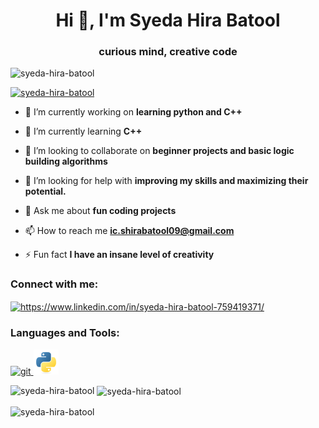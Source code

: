 <h1 align="center">Hi 👋, I'm Syeda Hira Batool</h1>
<h3 align="center">curious mind, creative code</h3>

<p align="left"> <img src="https://komarev.com/ghpvc/?username=syeda-hira-batool&label=Profile%20views&color=0e75b6&style=flat" alt="syeda-hira-batool" /> </p>

<p align="left"> <a href="https://github.com/ryo-ma/github-profile-trophy"><img src="https://github-profile-trophy.vercel.app/?username=syeda-hira-batool" alt="syeda-hira-batool" /></a> </p>

- 🔭 I’m currently working on **learning python and C++**

- 🌱 I’m currently learning **C++**

- 👯 I’m looking to collaborate on **beginner projects and basic logic building algorithms**

- 🤝 I’m looking for help with **improving my skills and maximizing their potential.**

- 💬 Ask me about **fun coding projects**

- 📫 How to reach me **ic.shirabatool09@gmail.com**

- ⚡ Fun fact **I have an insane level of creativity**

<h3 align="left">Connect with me:</h3>
<p align="left">
<a href="https://linkedin.com/in/https://www.linkedin.com/in/syeda-hira-batool-759419371/" target="blank"><img align="center" src="https://raw.githubusercontent.com/rahuldkjain/github-profile-readme-generator/master/src/images/icons/Social/linked-in-alt.svg" alt="https://www.linkedin.com/in/syeda-hira-batool-759419371/" height="30" width="40" /></a>
</p>

<h3 align="left">Languages and Tools:</h3>
<p align="left"> <a href="https://git-scm.com/" target="_blank" rel="noreferrer"> <img src="https://www.vectorlogo.zone/logos/git-scm/git-scm-icon.svg" alt="git" width="40" height="40"/> </a> <a href="https://www.python.org" target="_blank" rel="noreferrer"> <img src="https://raw.githubusercontent.com/devicons/devicon/master/icons/python/python-original.svg" alt="python" width="40" height="40"/> </a> </p>

<p><img align="left" src="https://github-readme-stats.vercel.app/api/top-langs?username=syeda-hira-batool&show_icons=true&locale=en&layout=compact" alt="syeda-hira-batool" /></p>

<p>&nbsp;<img align="center" src="https://github-readme-stats.vercel.app/api?username=syeda-hira-batool&show_icons=true&locale=en" alt="syeda-hira-batool" /></p>

<p><img align="center" src="https://github-readme-streak-stats.herokuapp.com/?user=syeda-hira-batool&" alt="syeda-hira-batool" /></p>
